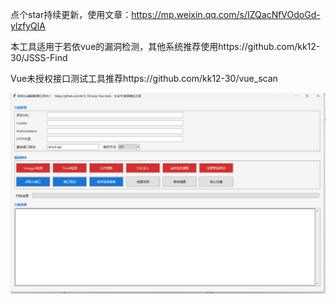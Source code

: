 点个star持续更新，使用文章：https://mp.weixin.qq.com/s/IZQacNfVOdoGd-ylzfyQlA

本工具适用于若依vue的漏洞检测，其他系统推荐使用https://github.com/kk12-30/JSSS-Find

Vue未授权接口测试工具推荐https://github.com/kk12-30/vue_scan

![image](v6.png)

